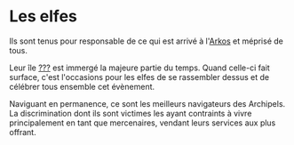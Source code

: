 # Les elfes

Ils sont tenus pour responsable de ce qui est arrivé à l'[Arkos](/histoire/arkos.md) et méprisé de tous. 

Leur île [???]() est immergé la majeure partie du temps. Quand celle-ci fait surface, c'est l'occasions pour les elfes de se rassembler dessus et de célébrer tous ensemble cet évènement. 

Naviguant en permanence, ce sont les meilleurs navigateurs des Archipels. La discrimination dont ils sont victimes les ayant contraints à vivre principalement en tant que mercenaires, vendant leurs services aux plus offrant. 